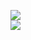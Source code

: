 [![](https://img.shields.io/badge/Made%20With-Github%20Spray-lightgrey.svg?style=for-the-badge&logo=github)](https://github.com/Annihil/github-spray#18975)  
[![](https://i.imgur.com/2DrTn0Z.gif)](https://github.com/Annihil/github-spray)
